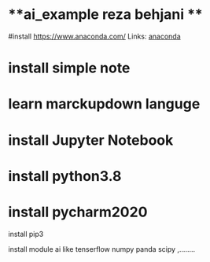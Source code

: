 # **ai_example reza behjani **

#install https://www.anaconda.com/
Links: [anaconda](https://www.anaconda.com/)

# install simple note   
# learn marckupdown languge

# install Jupyter Notebook

# install python3.8

# install pycharm2020

install pip3 

install module ai like tenserflow numpy panda scipy ,........

